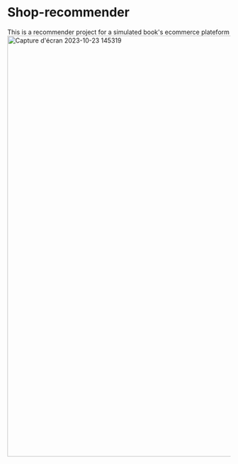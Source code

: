 # Shop-recommender
This is a recommender project for a simulated book's ecommerce plateform
<img width="949" alt="Capture d'écran 2023-10-23 145319" src="https://github.com/Farelart/Shop-recommender/assets/89401546/57a5984f-79f6-4516-8b29-39d4d9038251">
